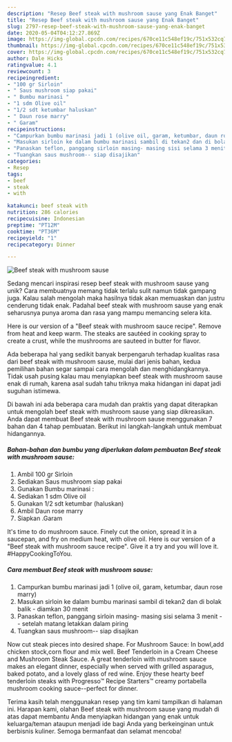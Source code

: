 ```yaml
---
description: "Resep Beef steak with mushroom sause yang Enak Banget"
title: "Resep Beef steak with mushroom sause yang Enak Banget"
slug: 2797-resep-beef-steak-with-mushroom-sause-yang-enak-banget
date: 2020-05-04T04:12:27.869Z
image: https://img-global.cpcdn.com/recipes/670ce11c548ef19c/751x532cq70/beef-steak-with-mushroom-sause-foto-resep-utama.jpg
thumbnail: https://img-global.cpcdn.com/recipes/670ce11c548ef19c/751x532cq70/beef-steak-with-mushroom-sause-foto-resep-utama.jpg
cover: https://img-global.cpcdn.com/recipes/670ce11c548ef19c/751x532cq70/beef-steak-with-mushroom-sause-foto-resep-utama.jpg
author: Dale Hicks
ratingvalue: 4.1
reviewcount: 3
recipeingredient:
- "100 gr Sirloin"
- " Saus mushroom siap pakai"
- " Bumbu marinasi "
- "1 sdm Olive oil"
- "1/2 sdt ketumbar haluskan"
- " Daun rose marry"
- " Garam"
recipeinstructions:
- "Campurkan bumbu marinasi jadi 1 (olive oil, garam, ketumbar, daun rose marry)"
- "Masukan sirloin ke dalam bumbu marinasi sambil di tekan2 dan di bolak balik - diamkan 30 menit"
- "Panaskan teflon, panggang sirloin masing- masing sisi selama 3 menit -- setelah matang letakkan dalam piring"
- "Tuangkan saus mushroom-- siap disajikan"
categories:
- Resep
tags:
- beef
- steak
- with

katakunci: beef steak with 
nutrition: 286 calories
recipecuisine: Indonesian
preptime: "PT12M"
cooktime: "PT36M"
recipeyield: "1"
recipecategory: Dinner

---
```



![Beef steak with mushroom sause](https://img-global.cpcdn.com/recipes/670ce11c548ef19c/751x532cq70/beef-steak-with-mushroom-sause-foto-resep-utama.jpg)

Sedang mencari inspirasi resep beef steak with mushroom sause yang unik? Cara membuatnya memang tidak terlalu sulit namun tidak gampang juga. Kalau salah mengolah maka hasilnya tidak akan memuaskan dan justru cenderung tidak enak. Padahal beef steak with mushroom sause yang enak seharusnya punya aroma dan rasa yang mampu memancing selera kita.

Here is our version of a &#34;Beef steak with mushroom sauce recipe&#34;. Remove from heat and keep warm. The steaks are sautéed in cooking spray to create a crust, while the mushrooms are sauteed in butter for flavor.

Ada beberapa hal yang sedikit banyak berpengaruh terhadap kualitas rasa dari beef steak with mushroom sause, mulai dari jenis bahan, kedua pemilihan bahan segar sampai cara mengolah dan menghidangkannya. Tidak usah pusing kalau mau menyiapkan beef steak with mushroom sause enak di rumah, karena asal sudah tahu triknya maka hidangan ini dapat jadi suguhan istimewa.


Di bawah ini ada beberapa cara mudah dan praktis yang dapat diterapkan untuk mengolah beef steak with mushroom sause yang siap dikreasikan. Anda dapat membuat Beef steak with mushroom sause menggunakan 7 bahan dan 4 tahap pembuatan. Berikut ini langkah-langkah untuk membuat hidangannya.

<!--inarticleads1-->

##### Bahan-bahan dan bumbu yang diperlukan dalam pembuatan Beef steak with mushroom sause:

1. Ambil 100 gr Sirloin
1. Sediakan  Saus mushroom siap pakai
1. Gunakan  Bumbu marinasi :
1. Sediakan 1 sdm Olive oil
1. Gunakan 1/2 sdt ketumbar (haluskan)
1. Ambil  Daun rose marry
1. Siapkan  .Garam


It&#39;s time to do mushroom sauce. Finely cut the onion, spread it in a saucepan, and fry on medium heat, with olive oil. Here is our version of a &#34;Beef steak with mushroom sauce recipe&#34;. Give it a try and you will love it. #HappyCookingToYou. 

<!--inarticleads2-->

##### Cara membuat Beef steak with mushroom sause:

1. Campurkan bumbu marinasi jadi 1 (olive oil, garam, ketumbar, daun rose marry)
1. Masukan sirloin ke dalam bumbu marinasi sambil di tekan2 dan di bolak balik - diamkan 30 menit
1. Panaskan teflon, panggang sirloin masing- masing sisi selama 3 menit -- setelah matang letakkan dalam piring
1. Tuangkan saus mushroom-- siap disajikan


Now cut steak pieces into desired shape. For Mushroom Sauce: In bowl,add chicken stock,corn flour and mix well. Beef Tenderloin in a Cream Cheese and Mushroom Steak Sauce. A great tenderloin with mushroom sauce makes an elegant dinner, especially when served with grilled asparagus, baked potato, and a lovely glass of red wine. Enjoy these hearty beef tenderloin steaks with Progresso™ Recipe Starters™ creamy portabella mushroom cooking sauce--perfect for dinner. 

Terima kasih telah menggunakan resep yang tim kami tampilkan di halaman ini. Harapan kami, olahan Beef steak with mushroom sause yang mudah di atas dapat membantu Anda menyiapkan hidangan yang enak untuk keluarga/teman ataupun menjadi ide bagi Anda yang berkeinginan untuk berbisnis kuliner. Semoga bermanfaat dan selamat mencoba!
